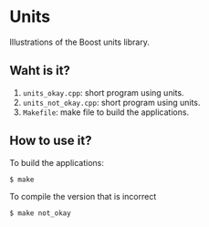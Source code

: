 # Units
Illustrations of the Boost units library.

## Waht is it?
1. `units_okay.cpp`: short program using units.
1. `units_not_okay.cpp`: short program using units.
1. `Makefile`: make file to build the applications.

## How to use it?
To build the applications:
```bash
$ make
```

To compile the version that is incorrect
```bash
$ make not_okay
```
